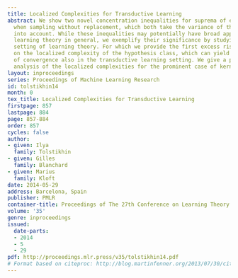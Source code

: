 ```yaml
---
title: Localized Complexities for Transductive Learning
abstract: We show two novel concentration inequalities for suprema of empirical processes
  when sampling without replacement, which both take the variance of the functions
  into account. While these inequalities may potentially have broad applications in
  learning theory in general, we exemplify their significance by studying the transductive
  setting of learning theory. For which we provide the first excess risk bounds based
  on the localized complexity of the hypothesis class, which can yield fast rates
  of convergence also in the transductive learning setting. We give a preliminary
  analysis of the localized complexities for the prominent case of kernel classes.
layout: inproceedings
series: Proceedings of Machine Learning Research
id: tolstikhin14
month: 0
tex_title: Localized Complexities for Transductive Learning
firstpage: 857
lastpage: 884
page: 857-884
order: 857
cycles: false
author:
- given: Ilya
  family: Tolstikhin
- given: Gilles
  family: Blanchard
- given: Marius
  family: Kloft
date: 2014-05-29
address: Barcelona, Spain
publisher: PMLR
container-title: Proceedings of The 27th Conference on Learning Theory
volume: '35'
genre: inproceedings
issued:
  date-parts:
  - 2014
  - 5
  - 29
pdf: http://proceedings.mlr.press/v35/tolstikhin14.pdf
# Format based on citeproc: http://blog.martinfenner.org/2013/07/30/citeproc-yaml-for-bibliographies/
---
```

